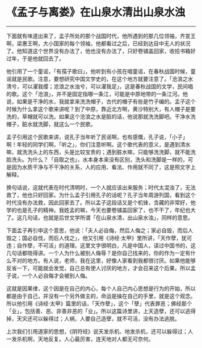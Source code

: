 # 《孟子与离娄》在山泉水清出山泉水浊

------

下面就有味道出来了，孟子所处的那个战国时代，他所遇到的那几位领袖，齐宣王啊，梁惠王啊，大小国家的每个领袖，他都看过之后，已经到达目中无人的状况了。他知道这个世界没有办法了，他也没有办法了，只好卷铺盖回家，收拾书箱好过年，于是他就回去了。

他引用了一个童谣，「有孺子歌曰」，他听到有小孩在唱童谣，在春秋战国时候，童谣就是民歌。注意，要想研究中国文学史的，在这个地方就要注意了。「沧浪之水清兮，可以濯我缨；沧浪之水浊兮，可以濯我足」，这是春秋战国的文学，民间唱的歌。这个「沧浪」，并不是固定指哪一条江，可能是中原地带的一条江河。他说，如果是干净的水，我就拿来洗洗帽子，古代的帽子有些是竹子编的。孟子这个时候为什么拿这个歌来讲呢？到了中原，靠近北方啊，黄沙特别大，有人帽子是要洗的，草帽就可以洗。如果这个沧浪之水是脏的话，他说那就洗洗脚吧。干净水洗帽子，脏水就洗脚，就这么一个民歌。

孟子引用这个民歌来讲，说孔子当年听了民谣啊，也有感慨，孔子说，「小子」啊！年轻的同学们啊，「听之」，你们注意听啊。这个歌代表的意义，是遇到清水嘛，就洗洗头上的东西，头是比较宝贵的；遇到脏水嘛，只能够洗洗脚，就不能洗脸洗头。为什么？「自取之也」，水本身本来没有区别，洗头和洗脚是一样的，可是因为水质干净与不干净的关系，人的应用、看法、作用就不同了，这是照文字上解释。

换句话说，这就代表在时代清明时，一个人就应该出来服务；时代太混浊了，无法救了，他也只好回家。为什么孟子引用孔子的话呢？孔子当年周游列国，看到这个时代没有办法救，因此回家去了。所以孟子这段话又是个机锋，含藏的非常好，他学的也是孔子的精神。我姓孟的嘛，今天也要卷铺盖回家了，也不干了，年纪也大了。这几句话，也就是后世文学所谓「在山泉水清，出山泉水浊」，同样的意思。

下面孟子再引申这个意思，他说：「夫人必自侮，然后人侮之；家必自毁，而后人毁之；国必自伐，而后人伐之」，他又引用《诗经·太甲》里所讲，「天作孽，犹可违；自作孽，不可活」的道理。这里文字很明白，凡是中国人，读过中国书的，这几句话都晓得讲。一个人为什么被别人侮辱？是你自己找来的，你的作为一定有什么不对的地方。有人说，老师，我在这里，好像人家看到我都很讨厌。如果他能够反省一下，可能就会发觉，自己总有使人讨厌的地方，才会召来这个后果。所以孟子说，一个人必自侮才会被别人侮。

这就是因果律，这个因是在自己的内心，每个人自己内心思想是行为的开始，所以都是由于自己，并没有一个另外做主的，命运是操在自己的手里，就是这个观念。所以他引用《诗经·太甲》篇里的话，「天作孽」，这个「孽」代表罪恶；佛经那个「业」，包括善、恶、非善非恶的「业」。所以这篇诗里讲，上天造孽，还可以逃得掉，天灾还可以躲得过；人祸，人要自己造孽，就不可活，没有办法逃脱。

上次我们引用道家的思想，《阴符经》说天发杀机、地发杀机，还可以躲得过；人一发杀机啊，天地反复。人心最厉害，连天地对人都无可奈何。

